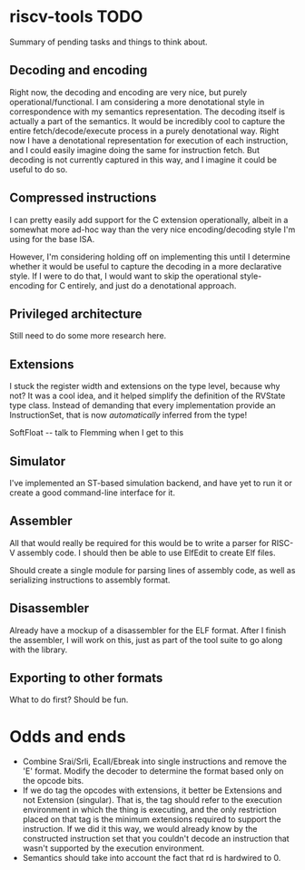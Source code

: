 # riscv-tools TODO

Summary of pending tasks and things to think about.

## Decoding and encoding

Right now, the decoding and encoding are very nice, but purely
operational/functional. I am considering a more denotational style in correspondence
with my semantics representation. The decoding itself is actually a part of the
semantics. It would be incredibly cool to capture the entire fetch/decode/execute
process in a purely denotational way. Right now I have a denotational representation
for execution of each instruction, and I could easily imagine doing the same for
instruction fetch. But decoding is not currently captured in this way, and I imagine
it could be useful to do so.

## Compressed instructions

I can pretty easily add support for the C extension operationally, albeit in a
somewhat more ad-hoc way than the very nice encoding/decoding style I'm using for the
base ISA.

However, I'm considering holding off on implementing this until I determine whether
it would be useful to capture the decoding in a more declarative style. If I were to
do that, I would want to skip the operational style-encoding for C entirely, and just
do a denotational approach.

## Privileged architecture

Still need to do some more research here.

## Extensions

I stuck the register width and extensions on the type level, because why not? It
was a cool idea, and it helped simplify the definition of the RVState type
class. Instead of demanding that every implementation provide an InstructionSet,
that is now *automatically* inferred from the type!

SoftFloat -- talk to Flemming when I get to this

## Simulator

I've implemented an ST-based simulation backend, and have yet to run it or
create a good command-line interface for it.

## Assembler

All that would really be required for this would be to write a parser for RISC-V
assembly code. I should then be able to use ElfEdit to create Elf files.

Should create a single module for parsing lines of assembly code, as well as
serializing instructions to assembly format.

## Disassembler

Already have a mockup of a disassembler for the ELF format. After I finish the
assembler, I will work on this, just as part of the tool suite to go along with the
library.

## Exporting to other formats

What to do first? Should be fun.

# Odds and ends

- Combine Srai/Srli, Ecall/Ebreak into single instructions and remove the 'E'
  format. Modify the decoder to determine the format based only on the opcode
  bits.
- If we do tag the opcodes with extensions, it better be Extensions and not
  Extension (singular). That is, the tag should refer to the execution
  environment in which the thing is executing, and the only restriction placed
  on that tag is the minimum extensions required to support the instruction. If
  we did it this way, we would already know by the constructed instruction set
  that you couldn't decode an instruction that wasn't supported by the execution
  environment.
- Semantics should take into account the fact that rd is hardwired to 0.


